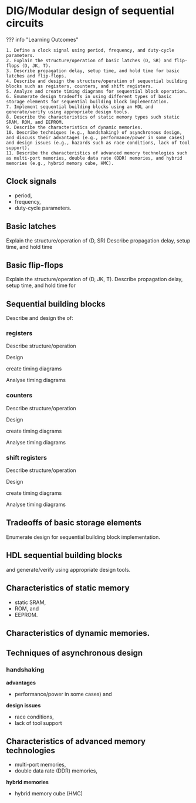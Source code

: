 # DIG/Modular design of sequential circuits

??? info "Learning Outcomes"

    1. Define a clock signal using period, frequency, and duty-cycle parameters.
    2. Explain the structure/operation of basic latches (D, SR) and flip-flops (D, JK, T).
    3. Describe propagation delay, setup time, and hold time for basic latches and flip-flops.
    4. Describe and design the structure/operation of sequential building blocks such as registers, counters, and shift registers.
    5. Analyze and create timing diagrams for sequential block operation.
    6. Enumerate design tradeoffs in using different types of basic storage elements for sequential building block implementation.
    7. Implement sequential building blocks using an HDL and generate/verify using appropriate design tools.
    8. Describe the characteristics of static memory types such static SRAM, ROM, and EEPROM.
    9. Describe the characteristics of dynamic memories.
    10. Describe techniques (e.g., handshaking) of asynchronous design, and discuss their advantages (e.g., performance/power in some cases) and design issues (e.g., hazards such as race conditions, lack of tool support).
    11. Describe the characteristics of advanced memory technologies such as multi-port memories, double data rate (DDR) memories, and hybrid memories (e.g., hybrid memory cube, HMC).

## Clock signals

- period, 
- frequency, 
- duty-cycle parameters.

## Basic latches 

Explain the structure/operation of (D, SR)
Describe propagation delay, setup time, and hold time

## Basic flip-flops 

Explain the structure/operation of (D, JK, T).
Describe propagation delay, setup time, and hold time for 


## Sequential building blocks

Describe and design the  of:

### registers

Describe structure/operation

Design

create timing diagrams

Analyse timing diagrams

### counters

Describe structure/operation

Design

create timing diagrams

Analyse timing diagrams

### shift registers

Describe structure/operation

Design

create timing diagrams

Analyse timing diagrams

## Tradeoffs of basic storage elements 

Enumerate design
for sequential building block implementation.

## HDL sequential building blocks

and generate/verify using appropriate design tools.

## Characteristics of static memory 

- static SRAM, 
- ROM, and 
- EEPROM.
  
## Characteristics of dynamic memories.

## Techniques of asynchronous design

### handshaking

**advantages** 

- performance/power in some cases) and 

**design issues** 

- race conditions, 
- lack of tool support
  
## Characteristics of advanced memory technologies

- multi-port memories, 
- double data rate (DDR) memories, 

**hybrid memories** 

- hybrid memory cube (HMC)

